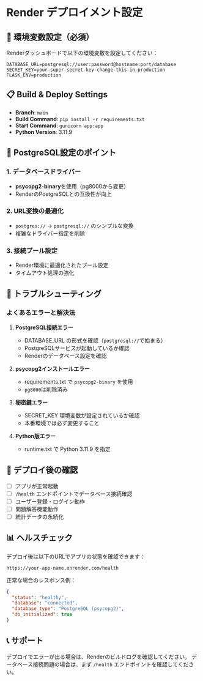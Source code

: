 # Render デプロイメント設定

## 🚀 環境変数設定（必須）

Renderダッシュボードで以下の環境変数を設定してください：

```
DATABASE_URL=postgresql://user:password@hostname:port/database
SECRET_KEY=your-super-secret-key-change-this-in-production  
FLASK_ENV=production
```

## 📋 Build & Deploy Settings

- **Branch**: `main`
- **Build Command**: `pip install -r requirements.txt`
- **Start Command**: `gunicorn app:app`
- **Python Version**: 3.11.9

## 🔧 PostgreSQL設定のポイント

### 1. データベースドライバー
- **psycopg2-binary**を使用（pg8000から変更）
- RenderのPostgreSQLとの互換性が向上

### 2. URL変換の最適化
- `postgres://` → `postgresql://` のシンプルな変換
- 複雑なドライバー指定を削除

### 3. 接続プール設定
- Render環境に最適化されたプール設定
- タイムアウト処理の強化

## 🔧 トラブルシューティング

### よくあるエラーと解決法

1. **PostgreSQL接続エラー**
   - DATABASE_URL の形式を確認（`postgresql://`で始まる）
   - PostgreSQLサービスが起動しているか確認
   - Renderのデータベース設定を確認

2. **psycopg2インストールエラー**
   - requirements.txt で `psycopg2-binary` を使用
   - `pg8000`は削除済み

3. **秘密鍵エラー**
   - SECRET_KEY 環境変数が設定されているか確認
   - 本番環境では必ず変更すること

4. **Python版エラー**
   - runtime.txt で Python 3.11.9 を指定

## 🎯 デプロイ後の確認

- [ ] アプリが正常起動
- [ ] `/health` エンドポイントでデータベース接続確認
- [ ] ユーザー登録・ログイン動作
- [ ] 問題解答機能動作
- [ ] 統計データの永続化

## 📊 ヘルスチェック

デプロイ後は以下のURLでアプリの状態を確認できます：
```
https://your-app-name.onrender.com/health
```

正常な場合のレスポンス例：
```json
{
  "status": "healthy",
  "database": "connected", 
  "database_type": "PostgreSQL (psycopg2)",
  "db_initialized": true
}
```

## 📞 サポート

デプロイでエラーが出る場合は、Renderのビルドログを確認してください。
データベース接続問題の場合は、まず `/health` エンドポイントを確認してください。
